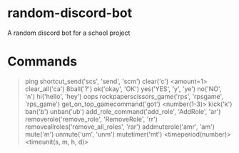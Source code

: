 # random-discord-bot
 A random discord bot for a school project
# Commands
 >ping
 >shortcut_send('scs', 'send', 'scm') <amount> <anonymous> <message>
 >clear('c') <amount=1>
 >clear_all('ca')
 >8ball('?') <question>
 >ok('okay', 'OK')
 >yes('YES', 'y', 'ye')
 >no('NO', 'n')
 >hi('hello', 'hey')
 >oops
 >rockpaperscissors_game('rps', 'rpsgame', 'rps_game')
 >get_on_top_gamecommand('got') <number(1-3)>
 >kick('k') <member> <reason>
 >ban('b') <member> <reason>
 >unban('ub') <member>
 >add_role_command('add_role', 'AddRole', 'ar') <member> <role>
 >removerole('remove_role', 'RemoveRole', 'rr') <member> <role>
 >removeallroles('remove_all_roles', 'rar') <member>
 >addmuterole('amr', 'am') <member>
 >mute('m') <member> <reason>
 >unmute('um', 'unm') <member>
 >mutetimer('mt') <member> <timeperiod(number)> <timeunit(s, m, h, d)>
